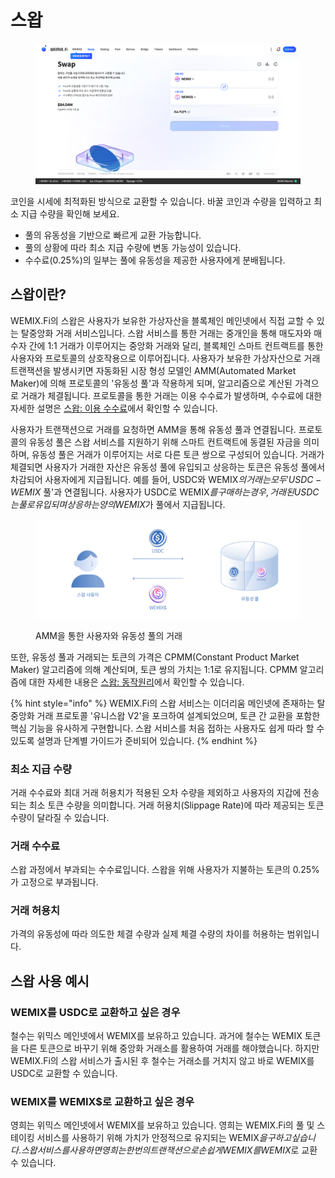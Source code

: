 # 스왑

<figure><img src="../../.gitbook/assets/swap.png" alt=""><figcaption></figcaption></figure>

코인을 시세에 최적화된 방식으로 교환할 수 있습니다. 바꿀 코인과 수량을 입력하고 최소 지급 수량을 확인해 보세요.

* 풀의 유동성을 기반으로 빠르게 교환 가능합니다.
* 풀의 상황에 따라 최소 지급 수량에 변동 가능성이 있습니다.
* 수수료(0.25%)의 일부는 풀에 유동성을 제공한 사용자에게 분배됩니다.

## 스왑이란?

WEMIX.Fi의 스왑은 사용자가 보유한 가상자산을 블록체인 메인넷에서 직접 교할 수 있는 탈중앙화 거래 서비스입니다. 스왑 서비스를 통한 거래는 중개인을 통해 매도자와 매수자 간에 1:1 거래가 이루어지는 중앙화 거래와 달리, 블록체인 스마트 컨트랙트를 통한 사용자와 프로토콜의 상호작용으로 이루어집니다. 사용자가 보유한 가상자산으로 거래 트랜잭션을 발생시키면 자동화된 시장 형성 모델인 AMM(Automated Market Maker)에 의해 프로토콜의 '유동성 풀'과 작용하게 되며, 알고리즘으로 계산된 가격으로 거래가 체결됩니다. 프로토콜을 통한 거래는 이용 수수료가 발생하며, 수수료에 대한 자세한 설명은 [스왑: 이용 수수료](undefined-1.md)에서 확인할 수 있습니다.

사용자가 트랜잭션으로 거래를 요청하면 AMM을 통해 유동성 풀과 연결됩니다. 프로토콜의 유동성 풀은 스왑 서비스를 지원하기 위해 스마트 컨트랙트에 동결된 자금을 의미하며, 유동성 풀은 거래가 이루어지는 서로 다른 토큰 쌍으로 구성되어 있습니다. 거래가 체결되면 사용자가 거래한 자산은 유동성 풀에 유입되고 상응하는 토큰은 유동성 풀에서 차감되어 사용자에게 지급됩니다. 예를 들어, USDC와 WEMIX$의 거래는 모두 'USDC-WEMIX$ 풀'과 연결됩니다. 사용자가 USDC로 WEMIX$를 구매하는 경우, 거래된 USDC는 풀로 유입되며 상응하는 양의 WEMIX$가 풀에서 지급됩니다.

<figure><img src="../../.gitbook/assets/01_Swap.png" alt=""><figcaption><p>AMM을 통한 사용자와 유동성 풀의 거래</p></figcaption></figure>

또한, 유동성 풀과 거래되는 토큰의 가격은 CPMM(Constant Product Market Maker) 알고리즘에 의해 계산되며, 토큰 쌍의 가치는 1:1로 유지됩니다. CPMM 알고리즘에 대한 자세한 내용은 [스왑: 동작원리](undefined.md)에서 확인할 수 있습니다.

{% hint style="info" %}
WEMIX.Fi의 스왑 서비스는 이더리움 메인넷에 존재하는 탈중앙화 거래 프로토콜 '유니스왑 V2'을 포크하여 설계되었으며, 토큰 간 교환을 포함한 핵심 기능을 유사하게 구현합니다. 스왑 서비스를 처음 접하는 사용자도 쉽게 따라 할 수 있도록 설명과 단계별 가이드가 준비되어 있습니다.
{% endhint %}

### 최소 지급 수량

거래 수수료와 최대 거래 허용치가 적용된 오차 수량을 제외하고 사용자의 지갑에 전송되는 최소 토큰 수량을 의미합니다. 거래 허용치(Slippage Rate)에 따라 제공되는 토큰 수량이 달라질 수 있습니다.

### 거래 수수료

스왑 과정에서 부과되는 수수료입니다. 스왑을 위해 사용자가 지불하는 토큰의 0.25%가 고정으로 부과됩니다.

### 거래 허용치

가격의 유동성에 따라 의도한 체결 수량과 실제 체결 수량의 차이를 허용하는 범위입니다.&#x20;

## 스왑 사용 예시

### **WEMIX를 USDC로 교환하고 싶은 경우**

철수는 위믹스 메인넷에서 WEMIX를 보유하고 있습니다. 과거에 철수는 WEMIX 토큰을 다른 토큰으로 바꾸기 위해 중앙화 거래소를 활용하여 거래를 해야했습니다. 하지만 WEMIX.Fi의 스왑 서비스가 출시된 후 철수는 거래소를 거치지 않고 바로 WEMIX를 USDC로 교환할 수 있습니다.

### **WEMIX를 WEMIX$로 교환하고 싶은 경우**

영희는 위믹스 메인넷에서 WEMIX를 보유하고 있습니다. 영희는 WEMIX.Fi의 풀 및 스테이킹 서비스를 사용하기 위해 가치가 안정적으로 유지되는 WEMIX$을 구하고 싶습니다. 스왑 서비스를 사용하면 영희는 한 번의 트랜잭션으로 손쉽게 WEMIX를 WEMIX$로 교환 수 있습니다.
